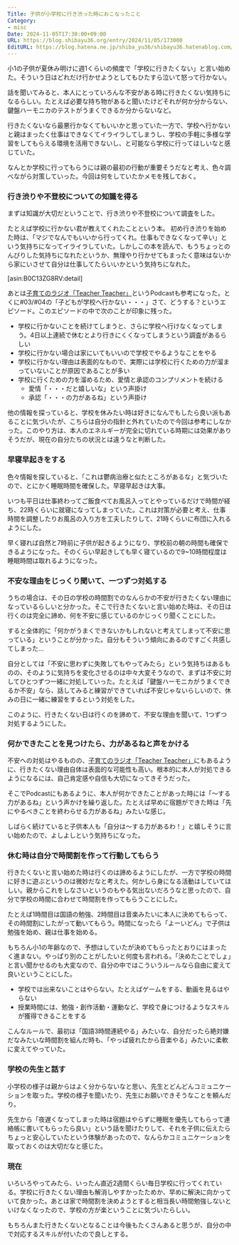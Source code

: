 ```yaml
---
Title: 子供が小学校に行き渋った時におこなったこと
Category:
- misc
Date: 2024-11-05T17:30:00+09:00
URL: https://blog.shibayu36.org/entry/2024/11/05/173000
EditURL: https://blog.hatena.ne.jp/shiba_yu36/shibayu36.hatenablog.com/atom/entry/6802418398301320891
---
```


小1の子供が夏休み明けに週1くらいの頻度で「学校に行きたくない」と言い始めた。そういう日はどれだけ行かせようとしてもひたすら泣いて怒って行かない。

話を聞いてみると、本人にとっていろんな不安がある時に行きたくない気持ちになるらしい。たとえば必要な持ち物があると聞いたけどそれが何か分からない、鍵盤ハーモニカのテストがうまくできるか分からないなど。

行きたくないなら最悪行かなくてもいいかと思っていた一方で、学校へ行かないと親はまったく仕事はできなくてイライラしてしまうし、学校の手軽に多様な学習をしてもらえる環境を活用できないし、と可能なら学校に行ってほしいなと感じていた。

なんとか学校に行ってもらうには親の最初の行動が重要そうだなと考え、色々調べながら対策していった。今回は何をしていたかメモを残しておく。

### 行き渋りや不登校についての知識を得る
まずは知識が大切だということで、行き渋りや不登校について調査をした。

たとえば学校に行かない君が教えてくれたことという本。
初め行き渋りを始めた時は、「マジでなんでもいいから行ってくれ。仕事もできなくなって辛い」という気持ちになってイライラしていた。しかしこの本を読んで、もうちょっとのんびりした気持ちになれたというか、無理やり行かせてもまったく意味はないから家にいさせて自分は仕事してたらいいかという気持ちになれた。

[asin:B0C13ZG8RV:detail]

あとは[子育てのラジオ「Teacher Teacher」](https://open.spotify.com/show/6E6qDLbwzrot6slopywkwr)というPodcastも参考になった。とくに#03/#04の「子どもが学校へ行かない・・・」さて、どうする？というエピソード。このエピソードの中で次のことが印象に残った。

- 学校に行かないことを続けてしまうと、さらに学校へ行けなくなってしまう。4日以上連続で休むとより行きにくくなってしまうという調査があるらしい
- 学校に行かない場合は家にいてもいいので学校でやるようなことをやる
- 学校に行かない理由は表面的なもので、実際には学校に行くための力が溜まっていないことが原因であることが多い
- 学校に行くための力を溜めるため、愛情と承認のコンプリメントを続ける
    - 愛情「・・・だと嬉しいな」という声掛け
    - 承認「・・・の力があるね」という声掛け

他の情報を探っていると、学校を休みたい時は好きになんでもしたら良い派もあることに気づいたが、こちらは自分の指針と外れていたので今回は参考にしなかった。このやり方は、本人のエネルギーが完全に切れている時期には効果がありそうだが、現在の自分たちの状況とは違うなと判断した。

### 早寝早起きをする
色々情報を探していると、「これは鬱病治療と似たところがあるな」と気づいたので、とにかく睡眠時間を確保した。早寝早起きは大事。

いつも平日は仕事終わってご飯食べてお風呂入ってとやっているだけで時間が経ち、22時くらいに就寝になってしまっていた。これは対策が必要と考え、仕事時間を調整したりお風呂の入り方を工夫したりして、21時くらいに布団に入れるようにした。

早く寝れば自然と7時前に子供が起きるようになり、学校前の朝の時間も確保できるようになった。そのくらい早起きしても早く寝ているので9~10時間程度は睡眠時間は取れるようになった。

### 不安な理由をじっくり聞いて、一つずつ対処する
うちの場合は、その日の学校の時間割でのなんらかの不安が行きたくない理由になっているらしいと分かった。そこで行きたくないと言い始めた時は、その日は行くのは完全に諦め、何を不安に感じているのかじっくり聞くことにした。

すると全体的に「何かがうまくできないかもしれないと考えてしまって不安に思っている」ということが分かった。自分もそういう傾向にあるのですごく共感してしまった...

自分としては「不安に思わずに失敗してもやってみたら」という気持ちはあるものの、そのように気持ちを変化させるのは中々大変そうなので、まずは不安に対してひとつずつ一緒に対処していった。たとえば「鍵盤ハーモニカがうまくできるか不安」なら、話してみると練習ができていれば不安じゃないらしいので、休みの日に一緒に練習をするという対処をした。

このように、行きたくない日は行くのを諦めて、不安な理由を聞いて、1つずつ対処するようにした。

### 何かできたことを見つけたら、力があるねと声をかける
不安への対処はやるものの、[子育てのラジオ「Teacher Teacher」](https://open.spotify.com/show/6E6qDLbwzrot6slopywkwr)にもあるように、行きたくない理由自体は表面的な可能性も高い。根本的に本人が対処できるようになるには、自己肯定感や自信も大切になってきそうだった。

そこでPodcastにもあるように、本人が何かできたことがあった時には「〜する力があるね」という声かけを繰り返した。たとえば早めに宿題ができた時は「先にやるべきことを終わらせる力があるね」みたいな感じ。

しばらく続けていると子供本人も「自分は〜する力があるわ！」と嬉しそうに言い始めたので、よしよしという気持ちになった。

### 休む時は自分で時間割を作って行動してもらう
行きたくないと言い始めた時は行くのは諦めるようにしたが、一方で学校の時間に好きに遊ぶというのは微妙だなと考えた。何かしら身になる活動はしていてほしい。親からこれをしなさいというのもやる気出ないだろうなと思ったので、自分で学校の時間に合わせて時間割を作ってもらうことにした。

たとえば1時間目は国語の勉強、2時間目は音楽みたいに本人に決めてもらって、その時間割にしたがって動いてもらう。時間になったら「よーいどん」で子供は勉強を始め、親は仕事を始める。

もちろん小1の年齢なので、予想はしていたが決めてもらったとおりにはまったく進まない。やっぱり別のことがしたいと何度も言われる。「決めたことでしょ」と言い聞かせるのも大変なので、自分の中ではこういうルールなら自由に変えて良いということにした。

- 学校では出来ないことはやらない。たとえばゲームをする、動画を見るはやらない
- 授業時間には、勉強・創作活動・運動など、学校で身につけるようなスキルが獲得できることをする

こんなルールで、最初は「国語3時間連続やる」みたいな、自分だったら絶対嫌だなみたいな時間割を組んだ時も、「やっぱ疲れたから音楽やる」みたいに柔軟に変えてやっていた。

### 学校の先生と話す
小学校の様子は親からはよく分からないなと思い、先生とどんどんコミュニケーションを取った。学校の様子を聞いたり、先生にお願いできそうなことを頼んだり。

先生から「夜遅くなってしまった時は宿題はやらずに睡眠を優先してもらって連絡帳に書いてもらったら良い」という話を聞けたりして、それを子供に伝えたらちょっと安心していたという体験があったので、なんらかコミュニケーションを取っておくのは大切だなと感じた。

### 現在
いろいろやってみたら、いったん直近2週間くらい毎日学校に行ってくれている。学校に行きたくない理由も解消しやすかったためか、早めに解決に向かっていて良かった。あとは家で時間割を決めようとすると相当長い時間勉強しないといけなくなったので、学校の方が楽ということに気づいたらしい。

もちろんまた行きたくないとなることは今後もたくさんあると思うが、自分の中で対応するスキルが付いたので良しとする。
